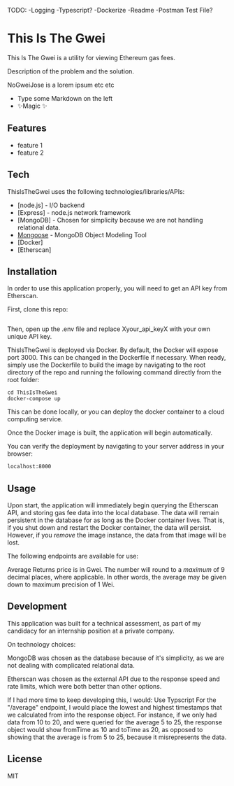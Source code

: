 TODO:
-Logging
-Typescript?
-Dockerize
-Readme
-Postman Test File?

# This Is The Gwei

This Is The Gwei is a utility for viewing Ethereum gas fees.

Description of the problem and the solution.

NoGweiJose is a lorem ipsum etc etc

- Type some Markdown on the left
- ✨Magic ✨

## Features

- feature 1
- feature 2


## Tech

ThisIsTheGwei uses the following technologies/libraries/APIs:


- [node.js] - I/O backend
- [Express] - node.js network framework
- [MongoDB] - Chosen for simplicity because we are not handling relational data.
- [Mongoose](https://github.com/Automattic/mongoose) - MongoDB Object Modeling Tool
- [Docker] 
- [Etherscan]


## Installation

In order to use this application properly, you will need to get an API key from Etherscan.

First, clone this repo:
```
```

Then, open up the .env file and replace Xyour_api_keyX with your own unique API key.

ThisIsTheGwei is deployed via Docker. By default, the Docker will expose port 3000. This can be changed in the Dockerfile if necessary. When ready, simply use the Dockerfile to build the image by navigating to the root directory of the repo and running the following command directly from the root folder:

```
cd ThisIsTheGwei
docker-compose up
```

This can be done locally, or you can deploy the docker container to a cloud computing service.

Once the Docker image is built, the application will begin automatically. 

You can verify the deployment by navigating to your server address in
your browser:

```sh
localhost:8000
```

## Usage

Upon start, the application will immediately begin querying the Etherscan API, and storing gas fee data into the local database.
The data will remain persistent in the database for as long as the Docker container lives. That is, if you shut down and restart the Docker container, the data will persist. However, if you *remove* the image instance, the data from that image will be lost. 




The following endpoints are available for use:




Average Returns price is in Gwei. The number will round to a *maximum* of 9 decimal places, where applicable. In other words, the average may be given down to maximum precision of 1 Wei. 


## Development

This application was built for a technical assessment, as part of my candidacy for an internship position at a private company.

On technology choices:

MongoDB was chosen as the database because of it's simplicity, as we are not dealing with complicated relational data.

Etherscan was chosen as the external API due to the response speed and rate limits, which were both better than other options. 



If I had more time to keep developing this, I would:
Use Typscript
For the "/average" endpoint, I would place the lowest and highest timestamps that we calculated from into the response object. For instance, if we only had data from 10 to 20, and were queried for the average 5 to 25, the response object would show fromTime as 10 and toTime as 20, as opposed to showing that the average is from 5 to 25, because it misrepresents the data.



## License

MIT
